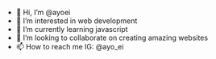 - 👋 Hi, I’m @ayoei
- 👀 I’m interested in web development
- 🌱 I’m currently learning javascript
- 💞️ I’m looking to collaborate on creating amazing websites
- 📫 How to reach me IG: @ayo_ei

<!---
ayoei/ayoei is a ✨ special ✨ repository because its `README.md` (this file) appears on your GitHub profile.
You can click the Preview link to take a look at your changes.
--->

